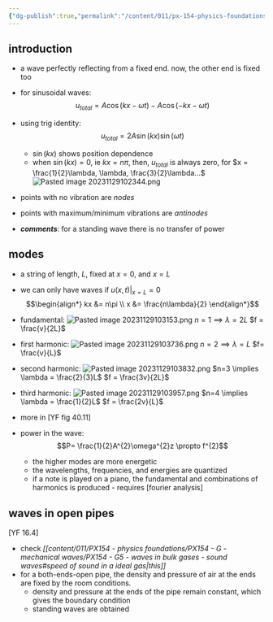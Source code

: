 ```yaml
---
{"dg-publish":true,"permalink":"/content/011/px-154-physics-foundations/px-154-h-waves-at-boundaries/px-154-h3-standing-waves-and-normal-modes/","created":"2024-11-25T10:50:32.000+00:00","updated":"2024-11-26T19:52:43.389+00:00"}
---
```


## introduction 
- a wave perfectly reflecting from a fixed end. now, the other end is fixed too
- for sinusoidal waves: 
$$u_{total} = A\cos(kx-\omega t)- A\cos(-kx-\omega t)$$
- using trig identity: 
$$u_{total} = 2A\sin(kx)\sin(\omega t)$$
	- $\sin(kx)$ shows position dependence
	- when $\sin(kx)=0$, ie $kx=n\pi$, then, $u_{total}$ is always zero, for $x = \frac{1}{2}\lambda, \lambda, \frac{3}{2}\lambda...$
![Pasted image 20231129102344.png](/img/user/pics/Pasted%20image%2020231129102344.png)
- points with no vibration are *nodes*
- points with maximum/minimum vibrations are *antinodes*

- ***comments***: for a standing wave there is no transfer of power
## modes
- a string of length, $L$, fixed at $x=0$, and $x=L$
- we can only have waves if $u(x,t)|_{x=L}=0$
$$\begin{align*}
	kx &= n\pi \\
	x &= \frac{n\lambda}{2}
\end{align*}$$

- fundamental: ![Pasted image 20231129103153.png](/img/user/pics/Pasted%20image%2020231129103153.png)
		$n=1 \implies \lambda = 2L$
		$f = \frac{v}{2L}$
- first harmonic: ![Pasted image 20231129103736.png](/img/user/pics/Pasted%20image%2020231129103736.png)
		$n=2 \implies \lambda = L$
		$f= \frac{v}{L}$
- second harmonic: ![Pasted image 20231129103832.png](/img/user/pics/Pasted%20image%2020231129103832.png)
		$n=3 \implies \lambda = \frac{2}{3}L$
		$f = \frac{3v}{2L}$	
- third harmonic: ![Pasted image 20231129103957.png](/img/user/pics/Pasted%20image%2020231129103957.png)
		$n=4 \implies \lambda = \frac{1}{2}L$
		$f = \frac{2v}{L}$	
- more in [YF fig 40.11]
- power in the wave: 
$$P= \frac{1}{2}A^{2}\omega^{2}z \propto f^{2}$$
	- the higher modes are more energetic
	- the wavelengths, frequencies, and energies are quantized
	- if a note is played on a piano, the fundamental and combinations of harmonics is produced - requires [fourier analysis]
## waves in open pipes
[YF 16.4]
- check *[[content/011/PX154 - physics foundations/PX154 - G - mechanical waves/PX154 - G5 - waves in bulk gases - sound waves#speed of sound in a ideal gas\|this]]*
- for a both-ends-open pipe, the density and pressure of air at the ends are fixed by the room conditions.
	- density and pressure at the ends of the pipe remain constant, which gives the boundary condition
	- standing waves are obtained
